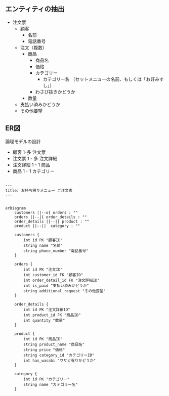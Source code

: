 ## エンティティの抽出
- 注文票
    - 顧客
        - 名前
        - 電話番号
    - 注文（複数）
        - 商品
            - 商品名
            - 価格
            - カテゴリー
                - カテゴリー名 （セットメニューの名前、もしくは「お好みすし」）
            - わさび抜きかどうか
        - 数量
    - 支払い済みかどうか
    - その他要望



## ER図
論理モデルの設計
- 顧客 1-多 注文票
- 注文票 1 - 多 注文詳細
- 注文詳細 1 - 1 商品
- 商品 1 - 1 カテゴリー




```mermaid

---
title: お持ち帰りメニュー ご注文表
---


erDiagram
    customers ||--o{ orders : ""
    orders ||--|{ order_details : ""
    order_details ||--|| product : ""
    product ||--||  category : ""

    customers {
        int id PK "顧客ID"
        string name "名前"
        string phone_number "電話番号"
    }

    orders {
        int id PK "注文ID"
        int customer_id FK "顧客ID"
        int order_detail_id FK "注文詳細ID"
        int is_paid "支払い済みかどうか"
        string additional_request "その他要望"
    }

    order_details {
        int id PK "注文詳細ID"
        int product_id FK "商品ID"
        int quantity "数量"
    }

    product {
        int id PK "商品ID"
        string product_name "商品名"
        string price "価格"
        string category_id "カテゴリーID"
        int has_wasabi "ワサビ有りかどうか"
    }

    category {
        int id PK "カテゴリー"
        string name "カテゴリー名"
    }
```

